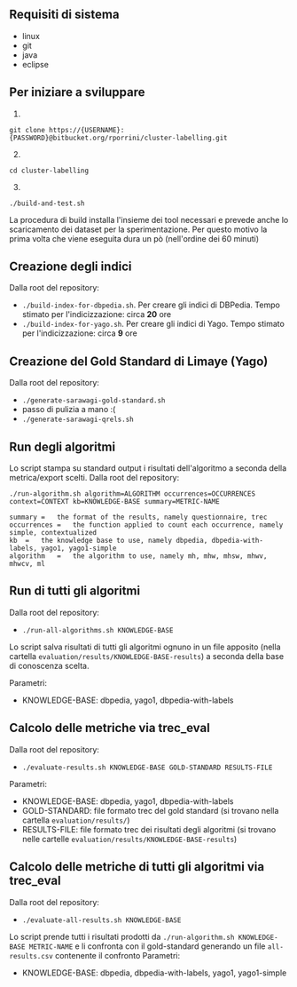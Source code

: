 ## Requisiti di sistema

* linux
* git
* java
* eclipse

## Per iniziare a sviluppare

1. 
```
git clone https://{USERNAME}:{PASSWORD}@bitbucket.org/rporrini/cluster-labelling.git
```
2. 
```
cd cluster-labelling
```
3. 
```
./build-and-test.sh
```

La procedura di build installa l'insieme dei tool necessari e prevede anche lo scaricamento dei dataset per la sperimentazione. Per questo motivo la prima volta che viene eseguita dura un pò (nell'ordine dei 60 minuti)

## Creazione degli indici
Dalla root del repository:

* ```./build-index-for-dbpedia.sh```. Per creare gli indici di DBPedia. Tempo stimato per l'indicizzazione: circa __20__ ore
* ```./build-index-for-yago.sh```. Per creare gli indici di Yago. Tempo stimato per l'indicizzazione: circa __9__ ore

## Creazione del Gold Standard di Limaye (Yago)
Dalla root del repository:

* ```./generate-sarawagi-gold-standard.sh```
* passo di pulizia a mano :(
* ```./generate-sarawagi-qrels.sh```

## Run degli algoritmi
Lo script stampa su standard output i risultati dell'algoritmo a seconda della metrica/export scelti. Dalla root del repository:

```
./run-algorithm.sh algorithm=ALGORITHM occurrences=OCCURRENCES context=CONTEXT kb=KNOWLEDGE-BASE summary=METRIC-NAME
```

```
summary	=	the format of the results, namely questionnaire, trec
occurrences	=	the function applied to count each occurrence, namely simple, contextualized
kb	=	the knowledge base to use, namely dbpedia, dbpedia-with-labels, yago1, yago1-simple
algorithm	=	the algorithm to use, namely mh, mhw, mhsw, mhwv, mhwcv, ml
```

## Run di tutti gli algoritmi
Dalla root del repository:

* ```./run-all-algorithms.sh KNOWLEDGE-BASE```

Lo script salva risultati di tutti gli algoritmi ognuno in un file apposito (nella cartella ```evaluation/results/KNOWLEDGE-BASE-results```) a seconda della base di conoscenza scelta.

Parametri:

* KNOWLEDGE-BASE: dbpedia, yago1, dbpedia-with-labels

## Calcolo delle metriche via trec_eval
Dalla root del repository:

* ```./evaluate-results.sh KNOWLEDGE-BASE GOLD-STANDARD RESULTS-FILE```

Parametri:

* KNOWLEDGE-BASE: dbpedia, yago1, dbpedia-with-labels
* GOLD-STANDARD: file formato trec del gold standard (si trovano nella cartella ```evaluation/results/```)
* RESULTS-FILE: file formato trec dei risultati degli algoritmi (si trovano nelle cartelle ```evaluation/results/KNOWLEDGE-BASE-results```)

## Calcolo delle metriche di tutti gli algoritmi via trec_eval
Dalla root del repository:

* ```./evaluate-all-results.sh KNOWLEDGE-BASE```

Lo script prende tutti i risultati prodotti da ```./run-algorithm.sh KNOWLEDGE-BASE METRIC-NAME``` e li confronta con il gold-standard generando un file ```all-results.csv``` contenente il confronto
Parametri:

* KNOWLEDGE-BASE: dbpedia, dbpedia-with-labels, yago1, yago1-simple

